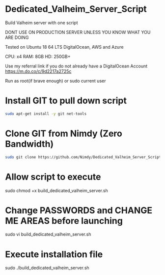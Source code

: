 # Dedicated_Valheim_Server_Script
Build Valheim server with one script

DONT USE ON PRODUCTION SERVER UNLESS YOU KNOW WHAT YOU ARE DOING

Tested on Ubuntu 18 64 LTS DigitalOcean, AWS and Azure

CPU: x4
RAM: 8GB
HD: 250GB+


Use my referral link if you do not already have a DigitalOcean Account
https://m.do.co/c/9d2217a2725c


Run as root(if brave enough) or sudo current user 


Install GIT to pull down script
=
```sh
sudo apt-get install -y git net-tools
```

Clone GIT from Nimdy (Zero Bandwidth)
=
```sh
sudo git clone https://github.com/Nimdy/Dedicated_Valheim_Server_Script.git
```

Allow script to execute
=
sudo chmod +x build_dedicated_valheim_server.sh

Change PASSWORDS and CHANGE ME AREAS before launching
= 
sudo vi build_dedicated_valheim_server.sh


Execute installation file
=
sudo ./build_dedicated_valheim_server.sh
